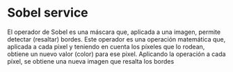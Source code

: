 # Sobel service

El operador de Sobel es una máscara que, aplicada a una imagen, permite detectar (resaltar) bordes. Este operador es una operación matemática que, aplicada a cada pixel y teniendo en cuenta los píxeles que lo rodean, obtiene un nuevo valor (color) para ese pixel. Aplicando la operación a cada píxel, se obtiene una nueva imagen que resalta los bordes
